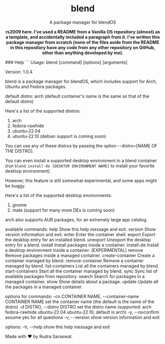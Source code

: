 <div align="center">
  <h1 align="center">blend</h1>
  <p align="center">A package manager for blendOS</p>
  <p align="center"><b>rs2009 here. I've used a README from a Vanilla OS repository (almost) as a template, and accidentally included a paragraph from it. I've written this package manager from scratch (none of the files aside from the README in this repository have any code from any other repository on GitHub, other than anything developed by me).</b></p>
</div>
### Help
```
Usage:
  blend [command] [options] [arguments]

Version: 1.0.4

blend is a package manager for blendOS, which includes support for Arch, Ubuntu and Fedora packages.

default distro: arch (default container's name is the same as that of the default distro)

Here's a list of the supported distros:
1. arch
2. fedora-rawhide
3. ubuntu-22.04
4. ubuntu-22.10
(debian support is coming soon)

You can use any of these distros by passing the option --distro=[NAME OF THE DISTRO].

You can even install a supported desktop environment in a blend container (run `blend install-de [DESKTOP ENVIRONMENT NAME]` to install your favorite desktop environment).

However, this feature is still somewhat experimental, and some apps might be buggy.

Here's a list of the supported desktop environments:
1. gnome
2. mate
(support for many more DEs is coming soon)

arch also supports AUR packages, for an extremely large app catalog.

available commands:
  help                  Show this help message and exit.
  version               Show version information and exit.
  enter                 Enter the container shell.
  export                Export the desktop entry for an installed blend.
  unexport              Unexport the desktop entry for a blend.
  install               Install packages inside a container.
  install-de            Install a desktop environment inside a container. (EXPERIMENTAL)
  remove                Remove packages inside a managed container.
  create-container      Create a container managed by blend.
  remove-container      Remove a container managed by blend.
  list-containers       List all the containers managed by blend.
  start-containers      Start all the container managed by blend.
  sync                  Sync list of available packages from repository.
  search                Search for packages in a managed container.
  show                  Show details about a package.
  update                Update all the packages in a managed container.

options for commands:
  -cn CONTAINER NAME, --container-name CONTAINER NAME
                        set the container name (the default is the name of the distro)
  -d DISTRO, --distro DISTRO
                        set the distro name (supported: arch fedora-rawhide ubuntu-22.04 ubuntu-22.10; default is arch)
  -y, --noconfirm       assume yes for all questions
  -v, --version         show version information and exit

options:
  -h, --help  show this help message and exit

Made with ❤ by Rudra Saraswat.
```
